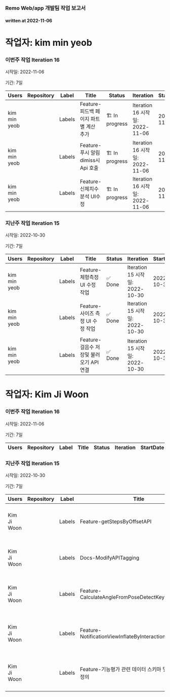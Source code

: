 ### Remo Web/app 개발팀 작업 보고서

#### written at 2022-11-06

# 작업자: kim min yeob

### 이번주 작업 Iteration 16


시작일: 2022-11-06


기간: 7일

| Users | Repository | Label | Title | Status | Iteration | StartDate | DueDate | PullRequest |
| ----- | ---------- | ----- | ----- | ------ | --------- | --------- | ------- | ----------- |
| kim min yeob |  | Labels | Feature-피드백 페이지 파트별 계산 추가 | 🏗 In progress | Iteration 16 시작일: 2022-11-06 | 2022-11-07 | 2022-11-11 |  |
| kim min yeob |  | Labels | Feature-푸시 알림 dimiss시 Api 호출 | 🏗 In progress | Iteration 16 시작일: 2022-11-06 | 2022-11-07 | 2022-11-11 |  |
| kim min yeob |  | Labels | Feature-신체치수 분석 UI수정  | 🏗 In progress | Iteration 16 시작일: 2022-11-06 | 2022-11-07 | 2022-11-11 |  |

### 지난주 작업 Iteration 15


시작일: 2022-10-30


기간: 7일

| Users | Repository | Label | Title | Status | Iteration | StartDate | DueDate | PullRequest |
| ----- | ---------- | ----- | ----- | ------ | --------- | --------- | ------- | ----------- |
| kim min yeob |  | Labels | Feature-체형측정 UI 수정 작업 | ✅ Done | Iteration 15 시작일: 2022-10-30 | 2022-10-31 | 2022-11-04 |  |
| kim min yeob |  | Labels | Feature-사이즈 측정 UI 수정 작업 | ✅ Done | Iteration 15 시작일: 2022-10-30 | 2022-10-31 | 2022-11-04 |  |
| kim min yeob |  | Labels | Feature-걸음수 저장및 불러오기 API 연결  | ✅ Done | Iteration 15 시작일: 2022-10-30 | 2022-10-31 | 2022-11-04 |  |

# 작업자: Kim Ji Woon

### 이번주 작업 Iteration 16


시작일: 2022-11-06


기간: 7일

| Users | Repository | Label | Title | Status | Iteration | StartDate | DueDate | PullRequest |
| ----- | ---------- | ----- | ----- | ------ | --------- | --------- | ------- | ----------- |


### 지난주 작업 Iteration 15


시작일: 2022-10-30


기간: 7일

| Users | Repository | Label | Title | Status | Iteration | StartDate | DueDate | PullRequest |
| ----- | ---------- | ----- | ----- | ------ | --------- | --------- | ------- | ----------- |
| Kim Ji Woon |  | Labels | Feature-getStepsByOffsetAPI | 🆕 New | Iteration 15 시작일: 2022-10-30 |  | 2022-10-31 |  |
| Kim Ji Woon |  | Labels | Docs-ModifyAPITagging | 🆕 New | Iteration 15 시작일: 2022-10-30 |  | 2022-11-04 |  |
| Kim Ji Woon |  | Labels | Feature-CalculateAngleFromPoseDetectKeyPoints | 🆕 New | Iteration 15 시작일: 2022-10-30 |  | 2022-10-28 |  |
| Kim Ji Woon |  | Labels | Feature-NotificationViewInflateByInteractionAndDataType | 🏗 In progress | Iteration 15 시작일: 2022-10-30 | 2022-11-03 | 2022-11-04 | 제목: chore: modify status bar 병합일: 2022-11-03 |
| Kim Ji Woon |  | Labels | Feature-기능평가 관련 데이터 스키마 및 인터페이스 정의 | 🆕 New | Iteration 15 시작일: 2022-10-30 |  | 2022-09-09 |  |
